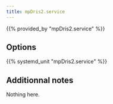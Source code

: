 ```yaml
---
title: mpDris2.service
---
```


{{% provided_by "mpDris2.service" %}}

## Options

{{% systemd_unit "mpDris2.service" %}}

## Additionnal notes

Nothing here.